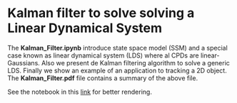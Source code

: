 # Kalman filter to solve solving a Linear Dynamical System

The **Kalman_Filter.ipynb** introduce state space model (SSM) and a special case known as linear dynamical system (LDS) where al CPDs are linear-Gaussians. Also we present de Kalman filtering algorithm to solve a generic LDS. Finally we show an example of an application to tracking a 2D object. The  **Kalman_Filter.pdf** file contains a summary of the above file.

See the notebook in this <a href="https://nbviewer.jupyter.org/github/dgarridoa/Kalman_Filter/blob/master/Kalman_Filter.ipynb">link</a> for better rendering.
